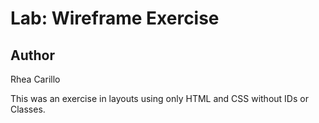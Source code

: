 # Lab: Wireframe Exercise

## Author
Rhea Carillo

This was an exercise in layouts using only HTML and CSS without IDs or Classes. 

